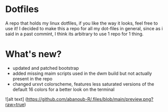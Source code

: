# Dotfiles
A repo that holds my linux dotfiles, if you like the way it looks, feel free to use it!
I decided to make this a repo for all my dot-files in general, since as i said in a past commint, I think its arbitrary to use 1 repo for 1 thing.
# What's new?
- updated and patched bootstrap
- added missing maim scripts used in the dwm build but not actually present in the repo
- changed urxvt colorscheme, features less saturated versions of the default 16 colors for a better look on the terminal


![alt text] (https://github.com/abanoub-R/.files/blob/main/preview.png?raw=true)
